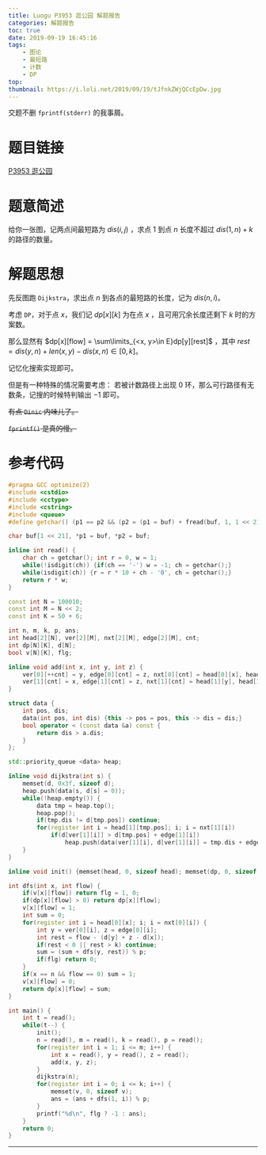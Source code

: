 ```yaml
---
title: Luogu P3953 逛公园 解题报告
categories: 解题报告
toc: true
date: 2019-09-19 16:45:16
tags:
	- 图论
	- 最短路
	- 计数
	- DP
top:
thumbnail: https://i.loli.net/2019/09/19/tJfnkZWjQCcEpDw.jpg
---
```


交题不删 `fprintf(stderr)` 的我事屑。

# 题目链接

[P3953 逛公园](https://www.luogu.org/problem/P3953)

# 题意简述

给你一张图，记两点间最短路为 $dis(i, j)$ ，求点 $1$ 到点 $n$ 长度不超过 $dis(1, n) + k$ 的路径的数量。

<!--more-->

# 解题思想

先反图跑 `Dijkstra`，求出点 $n$ 到各点的最短路的长度，记为 $dis(n, i)$。

考虑 `DP`，对于点 $x$，我们记 $dp[x][k]$ 为在点 $x$ ，且可用冗余长度还剩下 $k$ 时的方案数。

那么显然有 $dp[x][flow] = \sum\limits_{<x, y>\in E}dp[y][rest]$ ，其中 $rest = dis(y, n) + len(x, y) - dis (x, n) \in[0, k]$。

记忆化搜索实现即可。

但是有一种特殊的情况需要考虑：
若被计数路径上出现 $0$ 环，那么可行路径有无数条，记搜的时候特判输出 $-1$ 即可。

~~有点 `Dinic` 内味儿了。~~

~~`fprintf()` 是真的慢。~~

# 参考代码

```c++
#pragma GCC optimize(2)
#include <cstdio>
#include <cctype>
#include <cstring>
#include <queue>
#define getchar() (p1 == p2 && (p2 = (p1 = buf) + fread(buf, 1, 1 << 21, stdin), p1 == p2) ? EOF : *p1++)

char buf[1 << 21], *p1 = buf, *p2 = buf;

inline int read() {
	char ch = getchar(); int r = 0, w = 1;
	while(!isdigit(ch)) {if(ch == '-') w = -1; ch = getchar();}
	while(isdigit(ch)) {r = r * 10 + ch - '0', ch = getchar();}
	return r * w;
}

const int N = 100010;
const int M = N << 2;
const int K = 50 + 6;

int n, m, k, p, ans;
int head[2][N], ver[2][M], nxt[2][M], edge[2][M], cnt;
int dp[N][K], d[N];
bool v[N][K], flg;

inline void add(int x, int y, int z) {
	ver[0][++cnt] = y, edge[0][cnt] = z, nxt[0][cnt] = head[0][x], head[0][x] = cnt;
	ver[1][cnt] = x, edge[1][cnt] = z, nxt[1][cnt] = head[1][y], head[1][y] = cnt;
}

struct data {
	int pos, dis;
	data(int pos, int dis) {this -> pos = pos, this -> dis = dis;}
	bool operator < (const data &a) const {
		return dis > a.dis;
	}
};

std::priority_queue <data> heap;

inline void dijkstra(int s) {
	memset(d, 0x3f, sizeof d);
	heap.push(data(s, d[s] = 0));
	while(!heap.empty()) {
		data tmp = heap.top();
		heap.pop();
		if(tmp.dis != d[tmp.pos]) continue;
		for(register int i = head[1][tmp.pos]; i; i = nxt[1][i])
			if(d[ver[1][i]] > d[tmp.pos] + edge[1][i])
				heap.push(data(ver[1][i], d[ver[1][i]] = tmp.dis + edge[1][i]));
	}
}

inline void init() {memset(head, 0, sizeof head); memset(dp, 0, sizeof dp); cnt = ans = flg = 0;}

int dfs(int x, int flow) {
	if(v[x][flow]) return flg = 1, 0;
	if(dp[x][flow] > 0) return dp[x][flow];
	v[x][flow] = 1;
	int sum = 0;
	for(register int i = head[0][x]; i; i = nxt[0][i]) {
		int y = ver[0][i], z = edge[0][i];
		int rest = flow - (d[y] + z - d[x]);
		if(rest < 0 || rest > k) continue;
		sum = (sum + dfs(y, rest)) % p;
		if(flg) return 0;
	}
	if(x == n && flow == 0) sum = 1;
	v[x][flow] = 0;
	return dp[x][flow] = sum;
}

int main() {
	int t = read();
	while(t--) {
		init();
		n = read(), m = read(), k = read(), p = read();
		for(register int i = 1; i <= m; i++) {
			int x = read(), y = read(), z = read();
			add(x, y, z);
		}
		dijkstra(n);
		for(register int i = 0; i <= k; i++) {
			memset(v, 0, sizeof v);
			ans = (ans + dfs(1, i)) % p;
		}
		printf("%d\n", flg ? -1 : ans);
	}
	return 0;
}
```

****